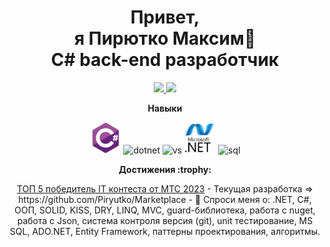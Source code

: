  <h1 align="center">Привет,
 </br>я Пирютко Максим👋 
 </br>C# back-end разработчик</h1>
 
 
<p align="center">
 <a href="https://hh.ru/resume/b69b0281ff0b1be1780039ed1f674e634c7969" target="_blank">
  <img src="https://hhcdn.ru/ichameleon/00181.png" />
  </a>
  </a>
 <a href="https://github.com/Piryutko" target="_blank">
  <img src="https://img.icons8.com/fluent/48/000000/github.png" />
 </a>
                                                               
</p>

<p align="center"> 
 <strong>
  Навыки
  </strong>
</p>

<p align="center"> 
   <img src="https://raw.githubusercontent.com/devicons/devicon/master/icons/csharp/csharp-original.svg" alt="csharp" width="50" height="50" margin:4px />
   <img src="https://upload.wikimedia.org/wikipedia/commons/e/ee/.NET_Core_Logo.svg" alt="dotnet" width="50" height="50" margin:4px />                                   <img src="https://img.icons8.com/color/48/null/visual-studio--v2.png" alt="vs" width="50" height="50" margin:4px />
  <img src="https://raw.githubusercontent.com/devicons/devicon/master/icons/dot-net/dot-net-original-wordmark.svg" alt="dotnet" width="50" height="50" margin:4px />
  <img src="https://img.icons8.com/external-bearicons-outline-color-bearicons/64/null/external-SQL-file-extension-bearicons-outline-color-bearicons.png" alt="sql" width="50" height="50" margin:4px />
</p>
<p align="center"> 
 <strong>
  Достижения :trophy:
  </strong>
</p>
                 
<p align="center"> 
<a href="https://www.youtube.com/watch?v=2_J7-0AcMMg&t=45s">ТОП 5 победитель IT контеста от МТС 2023</a>
- Текущая разработка => https://github.com/Piryutko/Marketplace
- 💬 Спроси меня о: .NET, C#, ООП, SOLID, KISS, DRY, LINQ, MVC, guard-библиотека, работа с nuget, работа с Json, система контроля версия (git), unit тестирование, MS SQL, ADO.NET, Entity Framework, паттерны проектирования, алгоритмы.
